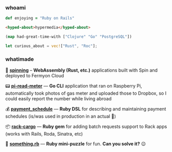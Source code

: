 ### whoami

```ruby
def enjoying = "Ruby on Rails"
```

```html
<hyped-about>hypermedia</hyped-about>
```

```clojure
(map had-great-time-with ["Clojure" "Go" "PostgreSQL"])
```

```rust
let curious_about = vec!["Rust", "Roc"];
```

### whatimade

:rocket: **[spinning](https://github.com/murdho/spinning)** – **WebAssembly (Rust, etc.)** applications built with Spin and deployed to Fermyon Cloud

:pager: **[pi-read-meter](https://github.com/murdho/pi-read-meter)** — **Go CLI** application that ran on Raspberry Pi, automatically took photos of gas meter and uploaded those to Dropbox, so I could easily report the number while living abroad

:moneybag: [**payment_schedule**](https://github.com/murdho/payment_schedule) — **Ruby DSL** for describing and maintaining payment schedules (is/was used in production in an actual :bank:)

:package: **[rack-cargo](https://github.com/murdho/rack-cargo)** — **Ruby gem** for adding batch requests support to Rack apps (works with Rails, Roda, Sinatra, etc)

:crystal_ball: **[something.rb](https://gist.github.com/murdho/11396c47af7be7742f251a0c7ee2e571)** — **Ruby mini-puzzle** for fun. **Can you solve it?** :wink:
